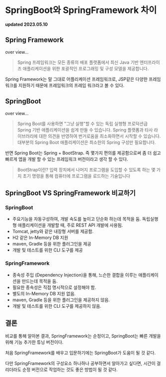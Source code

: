 # SpringBoot와 SpringFramework 차이

**updated 2023.05.10**

## Spring Framework

over view...

> Spring 프레임워크는 모든 종류의 배포 플랫폼에서 최신 Java 기반 엔터프라이즈 애플리케이션을 위한 포괄적인 프로그래밍 및 구성 모델을 제공합니다.

Spring Framework는 말 그대로 어플리케이션 프레임워크로, JSP같은 다양한 프레임워크를 지원하기 때문에
프레임워크의 프레임 워크라고 볼 수 있다.

## SpringBoot

over view...

> Spring Boot를 사용하면 "그냥 실행"할 수 있는 독립 실행형 프로덕션급 Spring 기반 애플리케이션을 쉽게 만들 수 있습니다.
> Spring 플랫폼과 타사 라이브러리에 대한 의견을 반영하여 번거로움을 최소화하면서 시작할 수 있습니다. 대부분의 Spring Boot 애플리케이션은 최소한의 Spring 구성만 필요합니다.

반면 Spring Boot는 Spring + BootStrap.
즉 몇가지 편의를 제공함으로써 좀 더 쉽고 빠르게 앱을 개발 할 수 있는 프레임워크 버전이라고 생각 할 수 있다.

> BootStrap이란?
> 입력 장치에서 나머지 프로그램을 도입할 수 있도록 하는 몇 가지 초기 명령을 통해 컴퓨터에 프로그램을 로드하는 기술입니다

## SpringBoot VS SpringFramework 비교하기

### SpringBoot

- 주요기능을 자동구성하여, 개발 속도를 높이고 단순화 하는데 목적을 둠. 독립실행형 애플리케이션을 개발할 때, 주로 REST API 개발에 사용됨.
- Tomcat, jetty와 같은 내장형 서버를 제공함.
- H2 같은 In-Memory DB 지원
- maven, Gradle 등을 위한 플러그인을 제공
- 개발 및 테스트를 위한 CLI 도구를 제공

### SpringFramework

- 종속성 주입 (Dependency Injection)을 통해, 느슨한 결합을 이루는 애플리케이션을 만드는데 목적을 둠.
- 필요한 종속성은 직접 명시적으로 설정해야 함.
- 별도의 In-Memory DB 지원 없음.
- maven, Gradle 등을 위한 플러그인을 제공하지 않음.
- 개발 및 테스트를 위한 CLI 도구를 제공하지 않음.

## 결론

비교를 통해 알아본 결과, SpringFramework는 순정이고, SpringBoot는 빠른 개발을 위해 기능 추가한 튜닝 버전이다.

처음 SpringFramework를 배우고 입문하기에는 SpringBoot가 도움이 될 것 같다.

다만 SpringFramework의 구성요소 하나하나 공부하면서 알아가고 싶다면, 시간이 걸리더라도 순정 버전으로 작업하는 것도 좋은 방법이 될 것 같다.
